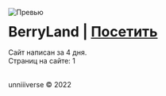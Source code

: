 ![Превью](https://unniiiverse.github.io/cdn/image/projectPreview/berryland.png)
<h1 style="margin: 0; margin-bottom: 16px;">BerryLand | <a href="https://unniiiverse.github.io/project/2022/berryland/">Посетить</a></h1>
<p style="margin: 0;">Сайт написан за 4 дня.</p>
<p style="margin: 0;">Страниц на сайте: 1</p>

<br>

unniiiverse © 2022
